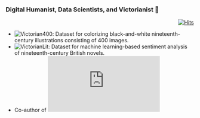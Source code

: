 ### Digital Humanist, Data Scientists, and Victorianist 🤠

<div align=right>
  
[![Hits](https://hits.seeyoufarm.com/api/count/incr/badge.svg?url=https%3A%2F%2Fgithub.com%2Felibooklover&count_bg=%2379C83D&title_bg=%23555555&icon=&icon_color=%23E7E7E7&title=hits&edge_flat=false)](https://hits.seeyoufarm.com)

</div>

- ![Victorian400](https://elibooklover.github.io/Victorian400/): Dataset for colorizing black-and-white nineteenth-century illustrations consisting of 400 images.
- ![VictorianLit](https://elibooklover.github.io/VictorianLit/): Dataset for machine learning-based sentiment analysis of nineteenth-century British novels.
- Co-author of ![Deep Learning Tutorials with Pytorch](https://pseudo-lab.github.io/Tutorial-Book/index.html)

<!--
**elibooklover/elibooklover** is a ✨ _special_ ✨ repository because its `README.md` (this file) appears on your GitHub profile.

Here are some ideas to get you started:

- 🔭 I’m currently working on ...
- 🌱 I’m currently learning ...
- 👯 I’m looking to collaborate on ...
- 🤔 I’m looking for help with ...
- 💬 Ask me about ...
- 📫 How to reach me: ...
- 😄 Pronouns: ...
- ⚡ Fun fact: ...
-->
